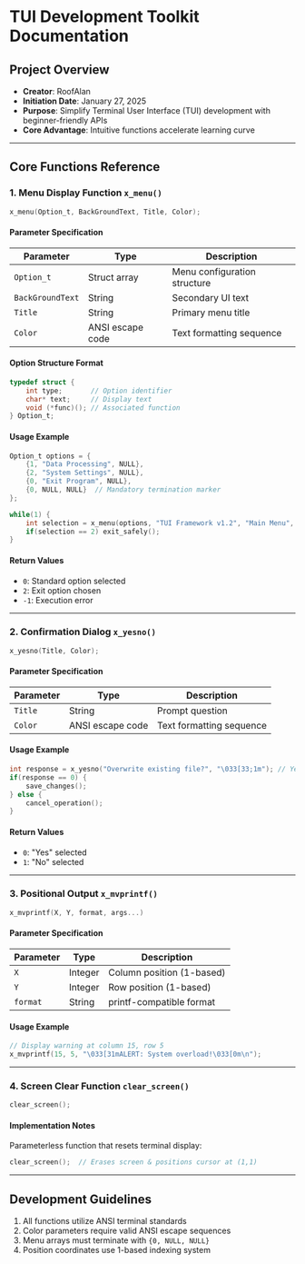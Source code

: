 # TUI Development Toolkit Documentation

## Project Overview
- **Creator**: RoofAlan
- **Initiation Date**: January 27, 2025
- **Purpose**: Simplify Terminal User Interface (TUI) development with beginner-friendly APIs
- **Core Advantage**: Intuitive functions accelerate learning curve

---

## Core Functions Reference

### 1. Menu Display Function `x_menu()`
```c
x_menu(Option_t, BackGroundText, Title, Color);
```

#### Parameter Specification
| Parameter | Type | Description |
|----------|------|-------------|
| `Option_t` | Struct array | Menu configuration structure |
| `BackGroundText` | String | Secondary UI text |
| `Title` | String | Primary menu title |
| `Color` | ANSI escape code | Text formatting sequence |

#### Option Structure Format
```c
typedef struct {
    int type;       // Option identifier
    char* text;     // Display text
    void (*func)(); // Associated function 
} Option_t;
```

#### Usage Example
```c
Option_t options = {
    {1, "Data Processing", NULL},
    {2, "System Settings", NULL},
    {0, "Exit Program", NULL}, 
    {0, NULL, NULL}  // Mandatory termination marker
};

while(1) {
    int selection = x_menu(options, "TUI Framework v1.2", "Main Menu", "\e[34;1m");
    if(selection == 2) exit_safely();
}
```

#### Return Values
- `0`: Standard option selected
- `2`: Exit option chosen
- `-1`: Execution error

---

### 2. Confirmation Dialog `x_yesno()`
```c
x_yesno(Title, Color);
```

#### Parameter Specification
| Parameter | Type | Description |
|----------|------|-------------|
| `Title` | String | Prompt question |
| `Color` | ANSI escape code | Text formatting sequence |

#### Usage Example
```c
int response = x_yesno("Overwrite existing file?", "\033[33;1m"); // Yellow bold text
if(response == 0) {
    save_changes();
} else {
    cancel_operation();
}
```

#### Return Values
- `0`: "Yes" selected
- `1`: "No" selected

---

### 3. Positional Output `x_mvprintf()`
```c
x_mvprintf(X, Y, format, args...)
```

#### Parameter Specification
| Parameter | Type | Description |
|----------|------|-------------|
| `X` | Integer | Column position (1-based) |
| `Y` | Integer | Row position (1-based) |
| `format` | String | printf-compatible format |

#### Usage Example
```c
// Display warning at column 15, row 5
x_mvprintf(15, 5, "\033[31mALERT: System overload!\033[0m\n"); 
```

---

### 4. Screen Clear Function `clear_screen()`
```c
clear_screen();
```

#### Implementation Notes
Parameterless function that resets terminal display:
```c
clear_screen();  // Erases screen & positions cursor at (1,1)
```

---

## Development Guidelines
1. All functions utilize ANSI terminal standards
2. Color parameters require valid ANSI escape sequences
3. Menu arrays must terminate with `{0, NULL, NULL}`
4. Position coordinates use 1-based indexing system
